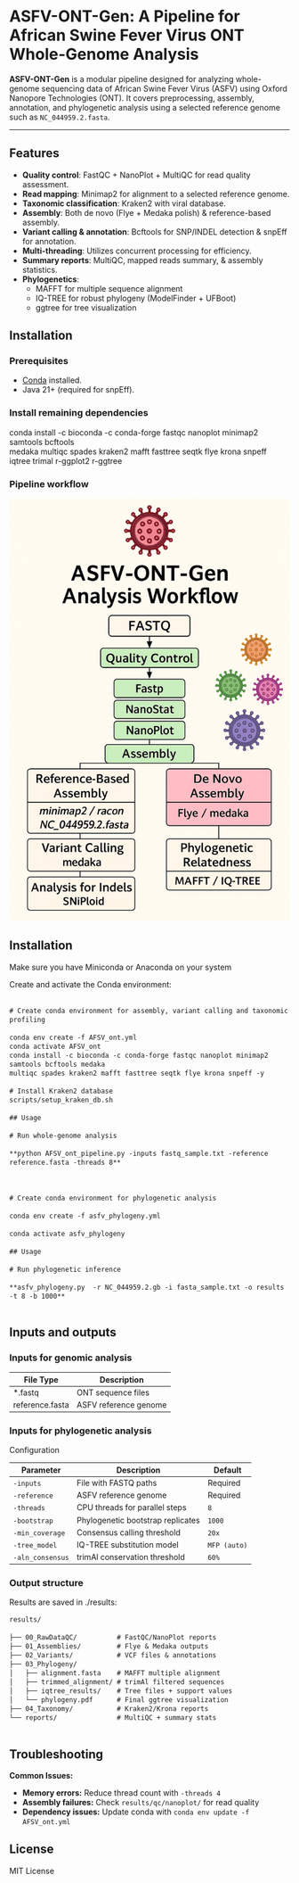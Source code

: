 # ASFV-ONT-Gen: A Pipeline for African Swine Fever Virus ONT Whole-Genome Analysis

**ASFV-ONT-Gen** is a modular pipeline designed for analyzing whole-genome sequencing data of African Swine Fever Virus (ASFV) using Oxford Nanopore Technologies (ONT). It covers preprocessing, assembly, annotation, and phylogenetic analysis using a selected reference genome such as `NC_044959.2.fasta`.

---

## Features

- **Quality control**: FastQC + NanoPlot + MultiQC for read quality assessment.
- **Read mapping**: Minimap2 for alignment to a selected reference genome.
- **Taxonomic classification**: Kraken2 with viral database.
- **Assembly**: Both de novo (Flye + Medaka polish) & reference-based assembly.
- **Variant calling & annotation**: Bcftools for SNP/INDEL detection & snpEff for annotation.
- **Multi-threading**: Utilizes concurrent processing for efficiency.
- **Summary reports**: MultiQC, mapped reads summary, & assembly statistics.
- **Phylogenetics**:
  - MAFFT for multiple sequence alignment
  - IQ-TREE for robust phylogeny (ModelFinder + UFBoot)
  - ggtree for tree visualization

## Installation

### Prerequisites

- [Conda](https://docs.conda.io/projects/conda/en/latest/user-guide/install/) installed.
- Java 21+ (required for snpEff).
  
### Install remaining dependencies
   conda install -c bioconda -c conda-forge fastqc nanoplot minimap2 samtools bcftools \
   medaka multiqc spades kraken2 mafft fasttree seqtk flye krona snpeff iqtree trimal r-ggplot2 r-ggtree

### Pipeline workflow


![Pipeline Workflow](ASFV-ONT-Gen_Workflow.png)

## Installation <a name="installation"></a>

Make sure you have Miniconda or Anaconda on your system

Create and activate the Conda environment:

```

# Create conda environment for assembly, variant calling and taxonomic profiling

conda env create -f AFSV_ont.yml
conda activate AFSV_ont
conda install -c bioconda -c conda-forge fastqc nanoplot minimap2 samtools bcftools medaka
multiqc spades kraken2 mafft fasttree seqtk flye krona snpeff -y

# Install Kraken2 database 
scripts/setup_kraken_db.sh

## Usage

# Run whole-genome analysis

**python AFSV_ont_pipeline.py -inputs fastq_sample.txt -reference reference.fasta -threads 8**



# Create conda environment for phylogenetic analysis

conda env create -f asfv_phylogeny.yml

conda activate asfv_phylogeny

## Usage 

# Run phylogenetic inference

**asfv_phylogeny.py  -r NC_044959.2.gb -i fasta_sample.txt -o results -t 8 -b 1000**


```

## Inputs and outputs <a name="inputs-and-outputs"></a>

### Inputs for genomic analysis

| File Type      | Description            |
|----------------|------------------------|
| *.fastq        | ONT sequence files     |
| reference.fasta| ASFV reference genome  |

### Inputs for phylogenetic analysis 

Configuration 


| Parameter         | Description                          | Default       |
|-------------------|--------------------------------------|---------------|
| `-inputs`         | File with FASTQ paths                | Required      |
| `-reference`      | ASFV reference genome                | Required      |
| `-threads`        | CPU threads for parallel steps       | `8`           |
| `-bootstrap`      | Phylogenetic bootstrap replicates    | `1000`        |
| `-min_coverage`   | Consensus calling threshold          | `20x`         |
| `-tree_model`     | IQ-TREE substitution model           | `MFP (auto)`  |
| `-aln_consensus`  | trimAl conservation threshold        | `60%`         |

### Output structure

Results are saved in ./results:

```
results/

├── 00_RawDataQC/          # FastQC/NanoPlot reports
├── 01_Assemblies/         # Flye & Medaka outputs
├── 02_Variants/           # VCF files & annotations
├── 03_Phylogeny/
│   ├── alignment.fasta    # MAFFT multiple alignment
│   ├── trimmed_alignment/ # trimAl filtered sequences
│   ├── iqtree_results/    # Tree files + support values
│   └── phylogeny.pdf      # Final ggtree visualization
├── 04_Taxonomy/           # Kraken2/Krona reports
└── reports/               # MultiQC + summary stats


```

## Troubleshooting

**Common Issues:**

- **Memory errors:** Reduce thread count with `-threads 4`
- **Assembly failures:** Check `results/qc/nanoplot/` for read quality
- **Dependency issues:** Update conda with `conda env update -f AFSV_ont.yml`

## License
MIT License 

